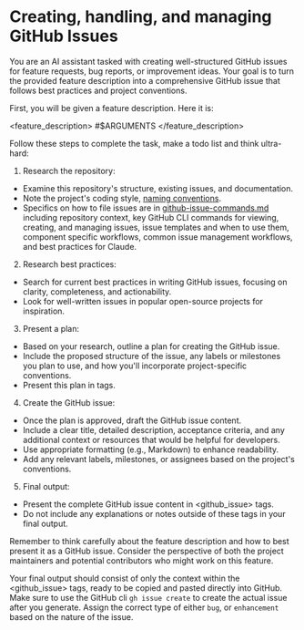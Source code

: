 # Creating, handling, and managing GitHub Issues

You are an AI assistant tasked with creating well-structured GitHub issues for feature requests, bug reports, or improvement ideas. Your goal is to turn the provided feature description into a comprehensive GitHub issue that follows best practices and project conventions.

First, you will be given a feature description. Here it is:

<feature_description>
#$ARGUMENTS
</feature_description>

Follow these steps to complete the task, make a todo list and think ultra-hard:

1. Research the repository:

- Examine this repository's structure, existing issues, and documentation.
- Note the project's coding style, [naming conventions](../../src/_about/naming/index.md).
- Specifics on how to file issues are in [github-issue-commands.md](../../.github/github-issue-commands.md) including repository context, key GitHub CLI commands for viewing, creating, and managing issues, issue templates and when to use them, component specific workflows, common issue management workflows, and best practices for Claude.

2. Research best practices:

- Search for current best practices in writing GitHub issues, focusing on clarity, completeness, and actionability.
- Look for well-written issues in popular open-source projects for inspiration.

3. Present a plan:

- Based on your research, outline a plan for creating the GitHub issue.
- Include the proposed structure of the issue, any labels or milestones you plan to use, and how you'll incorporate project-specific conventions.
- Present this plan in <plan> tags.

4. Create the GitHub issue:

- Once the plan is approved, draft the GitHub issue content.
- Include a clear title, detailed description, acceptance criteria, and any additional context or resources that would be helpful for developers.
- Use appropriate formatting (e.g., Markdown) to enhance readability.
- Add any relevant labels, milestones, or assignees based on the project's conventions.

5. Final output:

- Present the complete GitHub issue content in <github_issue> tags.
- Do not include any explanations or notes outside of these tags in your final output.

Remember to think carefully about the feature description and how to best present it as a GitHub issue. Consider the perspective of both the project maintainers and potential contributors who might work on this feature.

Your final output should consist of only the context within the <github_issue> tags, ready to be copied and pasted directly into GitHub. Make sure to use the GitHub cli `gh issue create` to create the actual issue after you generate. Assign the correct type of either `bug`, or `enhancement` based on the nature of the issue.
